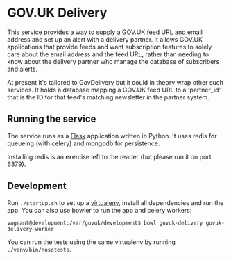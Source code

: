 # GOV.UK Delivery

This service provides a way to supply a GOV.UK feed URL and email address and
set up an alert with a delivery partner. It allows GOV.UK applications that provide
feeds and want subscription features to solely care about the email address and
the feed URL, rather than needing to know about the delivery partner who manage
the database of subscribers and alerts.

At present it's tailored to GovDelivery but it could in theory wrap other such
services. It holds a database mapping a GOV.UK feed URL to a 'partner_id' that is
the ID for that feed's matching newsletter in the partner system.

## Running the service

The service runs as a [Flask](http://flask.pocoo.org/) application written in Python.
It uses redis for queueing (with celery) and mongodb for persistence.

Installing redis is an exercise left to the reader (but please run it on port
6379).

## Development

Run `./startup.sh` to set up a [virtualenv](https://pypi.python.org/pypi/virtualenv),
install all dependencies and run the app. You can also use bowler to run the app
and celery workers:

    vagrant@development:/var/govuk/development$ bowl govuk-delivery govuk-delivery-worker

You can run the tests using the same virtualenv by running `./venv/bin/nosetests`.

